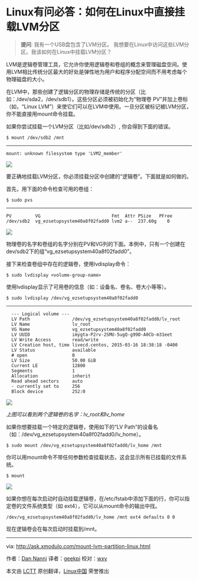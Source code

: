Linux有问必答：如何在Linux中直接挂载LVM分区
================================================================================
> **提问**: 我有一个USB盘包含了LVM分区。 我想要在Linux中访问这些LVM分区。我该如何在Linux中挂载LVM分区？

LVM是逻辑卷管理工具，它允许你使用逻辑卷和卷组的概念来管理磁盘空间。使用LVM相比传统分区最大的好处是弹性地为用户和程序分配空间而不用考虑每个物理磁盘的大小。

在LVM中，那些创建了逻辑分区的物理存储是传统的分区（比如：/dev/sda2，/dev/sdb1）。这些分区必须被初始化为“物理卷 PV”并加上卷标（如，“Linux LVM”）来使它们可以在LVM中使用。一旦分区被标记被LVM分区，你不能直接用mount命令挂载。

如果你尝试挂载一个LVM分区（比如/dev/sdb2）, 你会得到下面的错误。

    $ mount /dev/sdb2 /mnt

----------

    mount: unknown filesystem type 'LVM2_member'

![](https://farm8.staticflickr.com/7696/17749902190_0a6d36821f_b.jpg)

要正确地挂载LVM分区，你必须挂载分区中创建的“逻辑卷”。下面就是如何做的。

首先，用下面的命令检查可用的卷组：

    $ sudo pvs 

----------
  
    PV         VG                           Fmt  Attr PSize   PFree
    /dev/sdb2  vg_ezsetupsystem40a8f02fadd0 lvm2 a--  237.60g    0 

![](https://farm8.staticflickr.com/7657/17938136831_d9320b7bfc_b.jpg)

物理卷的名字和卷组的名字分别在PV和VG列的下面。本例中，只有一个创建在dev/sdb2下的组“vg_ezsetupsystem40a8f02fadd0”。

接下来检查卷组中存在的逻辑卷，使用lvdisplay命令：

    $ sudo lvdisplay <volume-group-name>

使用lvdisplay显示了可用卷的信息（如：设备名、卷名、卷大小等等）。

    $ sudo lvdisplay /dev/vg_ezsetupsystem40a8f02fadd0 

----------

      --- Logical volume ---
      LV Path                /dev/vg_ezsetupsystem40a8f02fadd0/lv_root
      LV Name                lv_root
      VG Name                vg_ezsetupsystem40a8f02fadd0
      LV UUID                imygta-P2rv-2SMU-5ugQ-g99D-A0Cb-m31eet
      LV Write Access        read/write
      LV Creation host, time livecd.centos, 2015-03-16 18:38:18 -0400
      LV Status              available
      # open                 0
      LV Size                50.00 GiB
      Current LE             12800
      Segments               1
      Allocation             inherit
      Read ahead sectors     auto
      - currently set to     256
      Block device           252:0

![](https://farm8.staticflickr.com/7707/17938137591_cdb4cbfb43_b.jpg)

*上图可以看到两个逻辑卷的名字：lv_root和lv_home*

如果你想要挂载一个特定的逻辑卷，使用如下的“LV Path”的设备名（如：/dev/vg_ezsetupsystem40a8f02fadd0/lv_home）。

    $ sudo mount /dev/vg_ezsetupsystem40a8f02fadd0/lv_home /mnt 

你可以用mount命令不带任何参数检查挂载状态，这会显示所有已挂载的文件系统。

    $ mount 

![](https://farm6.staticflickr.com/5449/17749903670_2ee617445d_c.jpg)

如果你想在每次启动时自动挂载逻辑卷，在/etc/fstab中添加下面的行，你可以指定卷的文件系统类型（如 ext4），它可以从mount命令的输出中找。

    /dev/vg_ezsetupsystem40a8f02fadd0/lv_home /mnt ext4 defaults 0 0

现在逻辑卷会在每次启动时挂载到/mnt。

--------------------------------------------------------------------------------

via: http://ask.xmodulo.com/mount-lvm-partition-linux.html

作者：[Dan Nanni][a]
译者：[geekpi](https://github.com/geekpi)
校对：[wxy](https://github.com/wxy)

本文由 [LCTT](https://github.com/LCTT/TranslateProject) 原创翻译，[Linux中国](https://linux.cn/) 荣誉推出

[a]:http://ask.xmodulo.com/author/nanni
